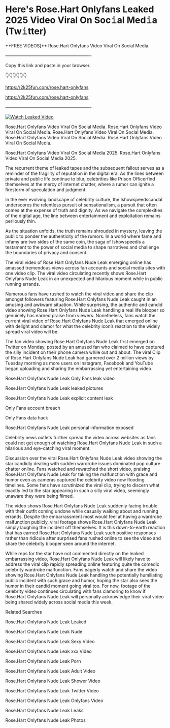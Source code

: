 # Here's Rose.Hart Onlyfans Leaked 2025 Video Viral On Soc𝚒al Med𝚒a (Tw𝚒tter)

++FREE VIDEOS]** Rose.Hart Onlyfans Video Viral On Social Media.

———————————————————-

Copy this link and paste in your browser.

👇👇👇👇👇👇

https://2k25fun.com/rose.hart-onlyfans

https://2k25fun.com/rose.hart-onlyfans

———————————————————-

[![Watch Leaked Video](https://miro.medium.com/v2/resize:fit:828/format:webp/1*cilzJN44JGOrTw9NJCrNHA.gif "Watch Leaked Video")](https://2k25fun.com/rose.hart-onlyfans)

Rose.Hart Onlyfans Video Viral On Social Media. Rose.Hart Onlyfans Video Viral On Social Media. Rose.Hart Onlyfans Video Viral On Social Media. Rose.Hart Onlyfans Video Viral On Social Media. Rose.Hart Onlyfans Video Viral On Social Media.

Rose.Hart Onlyfans Video Viral On Social Media 2025. Rose.Hart Onlyfans Video Viral On Social Media 2025.

The recurrent theme of leaked tapes and the subsequent fallout serves as a reminder of the fragility of reputation in the digital era. As the lines between private and public life continue to blur, celebrities like Prison Officerfind themselves at the mercy of internet chatter, where a rumor can ignite a firestorm of speculation and judgment.

In the ever evolving landscape of celebrity culture, the Ishowspeedscandal underscores the relentless pursuit of sensationalism, a pursuit that often comes at the expense of truth and dignity. As we navigate the complexities of the digital age, the line between entertainment and exploitation remains perilously thin.

As the situation unfolds, the truth remains shrouded in mystery, leaving the public to ponder the authenticity of the rumors. In a world where fame and infamy are two sides of the same coin, the saga of Ishowspeedis a testament to the power of social media to shape narratives and challenge the boundaries of privacy and consent.

The viral video of Rose.Hart Onlyfans Nude Leak emerging online has amassed tremendous views across fan accounts and social media sites with one video clip. The viral video circulating recently shows Rose.Hart Onlyfans Nude Leak in an unexpected and hilarious moment while in public running errands.

Numerous fans have rushed to watch the viral video and share the clip amongst followers featuring Rose.Hart Onlyfans Nude Leak caught in an amusing and awkward situation. While surprising, the authentic and candid video showing Rose.Hart Onlyfans Nude Leak handling a real life blooper so genuinely has earned praise from viewers. Nonetheless, fans watch the current viral video of Rose.Hart Onlyfans Nude Leak that emerged online with delight and clamor for what the celebrity icon’s reaction to the widely spread viral video will be.

The fan video showing Rose.Hart Onlyfans Nude Leak first emerged on Twitter on Monday, posted by an amused fan who claimed to have captured the silly incident on their phone camera while out and about. The viral Clip of Rose.Hart Onlyfans Nude Leak had garnered over 2 million views by Tuesday morning as more users on Instagram, Facebook and YouTube began uploading and sharing the embarrassing yet entertaining video.

Rose.Hart Onlyfans Nude Leak Only Fans leak video

Rose.Hart Onlyfans Nude Leak leaked pictures

Rose.Hart Onlyfans Nude Leak explicit content leak

Only Fans account breach

Only Fans data hack

Rose.Hart Onlyfans Nude Leak personal information exposed

Celebrity news outlets further spread the video across websites as fans could not get enough of watching Rose.Hart Onlyfans Nude Leak in such a hilarious and eye-catching viral moment.

Discussion over the viral Rose.Hart Onlyfans Nude Leak video showing the star candidly dealing with sudden wardrobe issues dominated pop culture chatter online. Fans watched and rewatched the short video, praising Rose.Hart Onlyfans Nude Leak for taking the malfunction with grace and humor even as cameras captured the celebrity video now flooding timelines. Some fans have scrutinized the viral clip, trying to discern what exactly led to the star appearing in such a silly viral video, seemingly unaware they were being filmed.

The video shows Rose.Hart Onlyfans Nude Leak suddenly facing trouble with their outfit coming undone while casually walking about and running errands. Despite the embarrassment most would feel at having a wardrobe malfunction publicly, viral footage shows Rose.Hart Onlyfans Nude Leak simply laughing the incident off themselves. It is this down-to-earth reaction that has earned Rose.Hart Onlyfans Nude Leak such positive responses rather than ridicule after surprised fans rushed online to see the video and share the celebrity blooper seen around the internet.

While reps for the star have not commented directly on the leaked embarrassing video, Rose.Hart Onlyfans Nude Leak will likely have to address the viral clip rapidly spreading online featuring quite the comedic celebrity wardrobe malfunction. Fans eagerly watch and share the video showing Rose.Hart Onlyfans Nude Leak handling the potentially humiliating public incident with such grace and humor, hoping the star also sees the humor in their candid moment going viral too. For now, footage of the celebrity video continues circulating with fans clamoring to know if Rose.Hart Onlyfans Nude Leak will personally acknowledge their viral video being shared widely across social media this week.

Related Searches

Rose.Hart Onlyfans Nude Leak Leaked

Rose.Hart Onlyfans Nude Leak Nude

Rose.Hart Onlyfans Nude Leak Sexy Video

Rose.Hart Onlyfans Nude Leak xxx Video

Rose.Hart Onlyfans Nude Leak Porn

Rose.Hart Onlyfans Nude Leak Adult Video

Rose.Hart Onlyfans Nude Leak Shower Video

Rose.Hart Onlyfans Nude Leak Twitter Video

Rose.Hart Onlyfans Nude Leak Onlyfans Video

Rose.Hart Onlyfans Nude Leak Leaks

Rose.Hart Onlyfans Nude Leak Photos